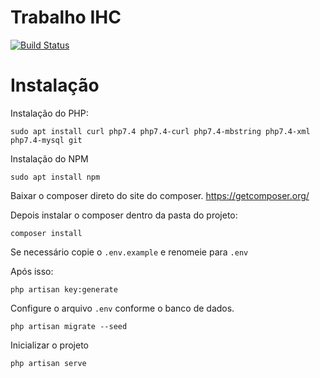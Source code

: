 # Trabalho IHC

[![Build Status](https://travis-ci.org/joemccann/dillinger.svg?branch=master)](https://github.com/raihlima/trabalho-ihc)

# Instalação 

Instalação do PHP: 
```
sudo apt install curl php7.4 php7.4-curl php7.4-mbstring php7.4-xml php7.4-mysql git
``` 

Instalação do NPM
```
sudo apt install npm
```

Baixar o composer direto do site do composer. https://getcomposer.org/

Depois instalar o composer dentro da pasta do projeto: 
```
composer install
``` 

Se necessário copie o `.env.example` e renomeie para `.env`

Após isso:
```
php artisan key:generate
```

Configure o arquivo `.env` conforme o banco de dados.
```
php artisan migrate --seed
```

Inicializar o projeto
```
php artisan serve
```
